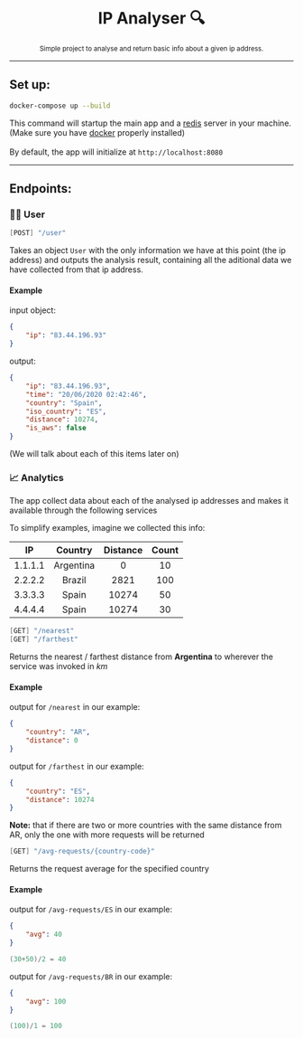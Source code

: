 <div align="center">
    <h1>IP Analyser 🔍</h1>
    <sub>Simple project to analyse and return basic info about a given ip address.</sub>
</div>

---
## Set up:
```bash
docker-compose up --build
```
This command will startup the main app and a [redis](https://redis.io/) server in your machine.<br />
(Make sure you have [docker](https://www.docker.com/) properly installed)<br />
<br />By default, the app will initialize at `http://localhost:8080`

---
## Endpoints:

### 👨‍💻 User
```scala
[POST] "/user"
```
Takes an object `User` with the only information we have at this point (the ip address) and outputs the analysis result, containing all the aditional data we have collected from that ip address.

#### Example
input object:
```json
{
	"ip": "83.44.196.93"
}
```

output: 
```json
{
    "ip": "83.44.196.93",
    "time": "20/06/2020 02:42:46",
    "country": "Spain",
    "iso_country": "ES",
    "distance": 10274,
    "is_aws": false
}
```
(We will talk about each of this items later on)

### 📈 Analytics
The app collect data about each of the analysed ip addresses and makes it available through the following services<br />

To simplify examples, imagine we collected this info:

| IP | Country | Distance | Count |
| :---: | :---: | :---: | :---: |
| 1.1.1.1  | Argentina  | 0  | 10 |
| 2.2.2.2  | Brazil  | 2821  | 100 |
| 3.3.3.3  | Spain  | 10274  | 50 |
| 4.4.4.4  | Spain  | 10274  | 30 |

```scala
[GET] "/nearest"
[GET] "/farthest"
```
Returns the nearest / farthest distance from **Argentina** to wherever the service was invoked in *km* <br />

#### Example

output for `/nearest` in our example:
```json
{
    "country": "AR",
    "distance": 0
}
```
output for `/farthest` in our example:
```json
{
    "country": "ES",
    "distance": 10274
}
```
**Note:** that if there are two or more countries with the same distance from AR, only the one with more requests will be returned

```scala
[GET] "/avg-requests/{country-code}"
```
Returns the request average for the specified country

#### Example

output for `/avg-requests/ES` in our example:
```json
{
    "avg": 40
}
```
```go
(30+50)/2 = 40
```
output for `/avg-requests/BR` in our example:
```json
{
    "avg": 100
}
```
```go
(100)/1 = 100
```
